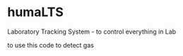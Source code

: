 # humaLTS
Laboratory Tracking System - to control everything in Lab 

to use this code to detect gas
